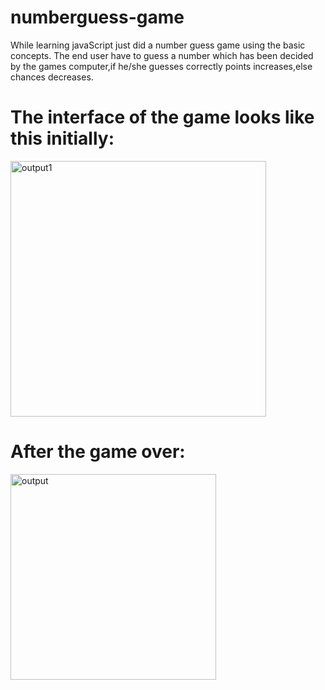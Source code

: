 # numberguess-game

While learning javaScript just did a number guess game using the basic concepts.
The end user have to guess a number which has been decided by the games computer,if he/she guesses correctly points increases,else chances decreases.

# The interface of the game looks like this initially:
<img width="409" alt="output1" src="https://github.com/user-attachments/assets/08ec702e-f966-450c-8b78-3e3bedf5f962">

# After the game over: 
<img width="329" alt="output" src="https://github.com/user-attachments/assets/360d838d-6968-47f6-ab03-3d4e96e66dd5">

